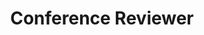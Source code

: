 ---
title: Conference Reviewer
items:
  - organization: Conference on Neural Information Processing Systems (**NeurIPS**)
    date: 
  - organization: International Conference on Machine Learning (**ICML**)
    date: 
  - organization: International Conference on Learning Representations (**ICLR**)
    date: 
  - organization: International Joint Conference on Artificial Intelligence (**IJCAI**)
    date: 
  - organization: IEEE International Conference on Acoustics, Speech, and Signal Processing (**ICASSP**)
    date: 
  - organization: Learning on Graphs Conference (**LoG**)
    date: 
weight: 20
_build:
  render: false
  list: true
---